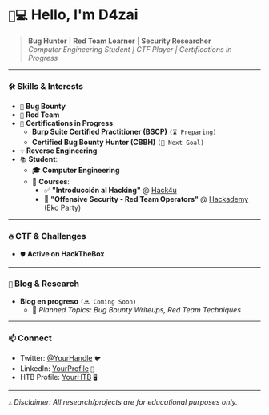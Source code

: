 # `👨💻` Hello, I'm D4zai

> **Bug Hunter** | **Red Team Learner** | **Security Researcher**  
> *Computer Engineering Student | CTF Player | Certifications in Progress*

---

### `🛠️` **Skills & Interests**
- `🐛` **Bug Bounty**
- `🔴` **Red Team**
- `📜` **Certifications in Progress**:  
  - **Burp Suite Certified Practitioner (BSCP)** `(⌛ Preparing)`  
  - **Certified Bug Bounty Hunter (CBBH)** `(🚀 Next Goal)`  
- `💡` **Reverse Engineering**
- `📚` **Student**:  
  - 🎓 **Computer Engineering**
  - 🏫 **Courses**:  
    - ✅ **"Introducción al Hacking"** @ [Hack4u](https://hack4u.io/)  
    - 📖 **"Offensive Security - Red Team Operators"** @ [Hackademy](https://ekoparty.org/hackademy/) (Eko Party)  

---

### `🔥` **CTF & Challenges**
- `🛡️` **Active on HackTheBox**

---

### `📝` **Blog & Research**
- **Blog en progreso** `(🔜 Coming Soon)`  
  - 📌 *Planned Topics: Bug Bounty Writeups, Red Team Techniques*  

---

### `📫` **Connect**
- Twitter: [@YourHandle](https://twitter.com/YourHandle) `🐦`  
- LinkedIn: [YourProfile](https://linkedin.com/in/YourProfile) `💼`  
- HTB Profile: [YourHTB](https://app.hackthebox.com/profile/123456) `🖥️`  

---

`⚠️` *Disclaimer: All research/projects are for educational purposes only.*  
